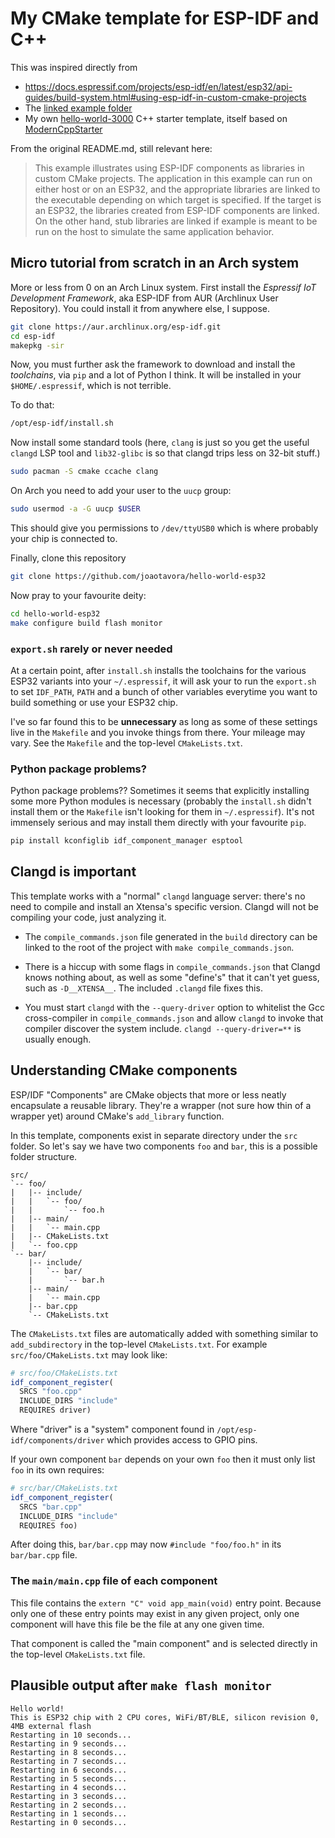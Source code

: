 # My CMake template for ESP-IDF and C++

This was inspired directly from

* https://docs.espressif.com/projects/esp-idf/en/latest/esp32/api-guides/build-system.html#using-esp-idf-in-custom-cmake-projects
* The [linked example folder](https://github.com/espressif/esp-idf/tree/17d6768e65/examples/build_system/cmake/idf_as_lib)
* My own
  [hello-world-3000](https://github.com/joaotavora/hello-world-3000)
  C++ starter template, itself based on
  [ModernCppStarter](https://github.com/TheLartians/ModernCppStarter)


From the original README.md, still relevant here:

> This example illustrates using ESP-IDF components as libraries in
> custom CMake projects. The application in this example can run on
> either host or on an ESP32, and the appropriate libraries are linked
> to the executable depending on which target is specified. If the
> target is an ESP32, the libraries created from ESP-IDF components
> are linked. On the other hand, stub libraries are linked if example
> is meant to be run on the host to simulate the same application
> behavior.

## Micro tutorial from scratch in an Arch system

More or less from 0 on an Arch Linux system.  First install the
_Espressif IoT Development Framework_, aka ESP-IDF from AUR (Archlinux
User Repository).  You could install it from anywhere else, I suppose.

```bash
git clone https://aur.archlinux.org/esp-idf.git
cd esp-idf
makepkg -sir
```

Now, you must further ask the framework to download and install the
_toolchains_, via `pip` and a lot of Python I think.  It will be
installed in your `$HOME/.espressif`, which is not terrible.

To do that:

```bash
/opt/esp-idf/install.sh
```

Now install some standard tools (here, `clang` is just so you get the
useful `clangd` LSP tool and `lib32-glibc` is so that clangd trips
less on 32-bit stuff.)

```bash
sudo pacman -S cmake ccache clang
```

On Arch you need to add your user to the `uucp` group:

```bash
sudo usermod -a -G uucp $USER
```

This should give you permissions to `/dev/ttyUSB0` which is where
probably your chip is connected to.

Finally, clone this repository

```bash
git clone https://github.com/joaotavora/hello-world-esp32
```

Now pray to your favourite deity:

```bash
cd hello-world-esp32
make configure build flash monitor
```

### `export.sh` rarely or never needed

At a certain point, after `install.sh` installs the toolchains for the
various ESP32 variants into your `~/.espressif`, it will ask your to
run the `export.sh` to set `IDF_PATH`, `PATH` and a bunch of other
variables everytime you want to build something or use your ESP32
chip.

I've so far found this to be **unnecessary** as long as some of these
settings live in the `Makefile` and you invoke things from there.
Your mileage may vary.  See the `Makefile` and the top-level
`CMakeLists.txt`.

### Python package problems?

Python package problems?? Sometimes it seems that explicitly installing some more
Python modules is necessary (probably the `install.sh` didn't install
them or the `Makefile` isn't looking for them in `~/.espressif`).
It's not immensely serious and may install them directly with your
favourite `pip`.

```bash
pip install kconfiglib idf_component_manager esptool
```


## Clangd is important

This template works with a "normal" `clangd` language server: there's
no need to compile and install an Xtensa's specific version.  Clangd
will not be compiling your code, just analyzing it.  

* The `compile_commands.json` file generated in the `build` directory
  can be linked to the root of the project with `make
  compile_commands.json`.

* There is a hiccup with some flags in `compile_commands.json` that
  Clangd knows nothing about, as well as some "define's" that it can't
  yet guess, such as `-D__XTENSA__`.  The included `.clangd` file
  fixes this.

* You must start `clangd` with the `--query-driver` option to
  whitelist the Gcc cross-compiler in `compile_commands.json` and
  allow `clangd` to invoke that compiler discover the system include.
  `clangd --query-driver=**` is usually enough.

## Understanding CMake components

ESP/IDF "Components" are CMake objects that more or less neatly
encapsulate a reusable library.  They're a wrapper (not sure how thin
of a wrapper yet) around CMake's `add_library` function.  

In this template, components exist in separate directory under the
`src` folder.  So let's say we have two components `foo` and `bar`,
this is a possible folder structure.

```
src/
`-- foo/
|   |-- include/
|   |   `-- foo/
|   |       `-- foo.h
|   |-- main/
|   |   `-- main.cpp
|   |-- CMakeLists.txt
|   `-- foo.cpp
`-- bar/
    |-- include/
    |   `-- bar/
    |       `-- bar.h
    |-- main/
    |   `-- main.cpp
    |-- bar.cpp
    `-- CMakeLists.txt
```


The `CMakeLists.txt` files are automatically added with something
similar to `add_subdirectory` in the top-level `CMakeLists.txt`.  For
example `src/foo/CMakeLists.txt` may look like:

```Cmake
# src/foo/CMakeLists.txt
idf_component_register(
  SRCS "foo.cpp"
  INCLUDE_DIRS "include"
  REQUIRES driver)
```

Where "driver" is a "system" component found in
`/opt/esp-idf/components/driver` which provides access to GPIO pins.

If your own component `bar` depends on your own `foo` then it must
only list `foo` in its own requires:

```Cmake
# src/bar/CMakeLists.txt
idf_component_register(
  SRCS "bar.cpp"
  INCLUDE_DIRS "include"
  REQUIRES foo)
```

After doing this, `bar/bar.cpp` may now `#include "foo/foo.h"` in its
`bar/bar.cpp` file.

### The `main/main.cpp` file of each component

This file contains the `extern "C" void app_main(void)` entry point.
Because only one of these entry points may exist in any given project,
only one component will have this file be the file at any one given time.

That component is called the "main component" and is selected directly
in the top-level `CMakeLists.txt` file.


## Plausible output after `make flash monitor`

```
Hello world!
This is ESP32 chip with 2 CPU cores, WiFi/BT/BLE, silicon revision 0, 4MB external flash
Restarting in 10 seconds...
Restarting in 9 seconds...
Restarting in 8 seconds...
Restarting in 7 seconds...
Restarting in 6 seconds...
Restarting in 5 seconds...
Restarting in 4 seconds...
Restarting in 3 seconds...
Restarting in 2 seconds...
Restarting in 1 seconds...
Restarting in 0 seconds...
```
